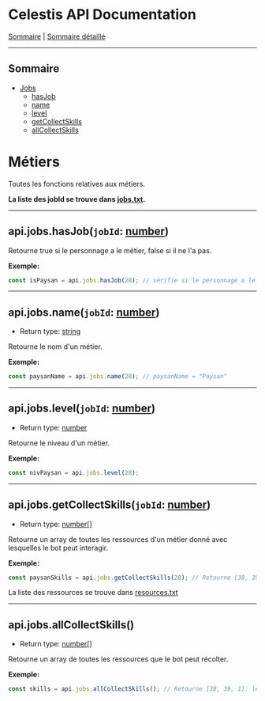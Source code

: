 # Celestis API Documentation

[Sommaire](README.md) | [Sommaire détaillé](singlepage.md)

---

## Sommaire

- [Jobs](#jobs)
  - [hasJob](#metier-has-job)
  - [name](#metier-name)
  - [level](#metier-level)
  - [getCollectSkills](#metier-get-collection-skills)
  - [allCollectSkills](#jobsallcollectskills)

# Métiers

Toutes les fonctions relatives aux métiers.

**La liste des jobId se trouve dans [jobs.txt](https://suniron.github.io/docs.celestis/ids/jobs.txt).**

---

<h2 id="metier-has-job">
  api.jobs.hasJob(<code>jobId</code>: <a href="https://developer.mozilla.org/fr-Fr/docs/Web/JavaScript/Data_structures#Number_type">number</a>)
</h2>

Retourne true si le personnage a le métier, false si il ne l'a pas.

**Exemple:**

```js
const isPaysan = api.jobs.hasJob(28); // vérifie si le personnage a le métier paysan.
```

---

<h2 id="metier-name">
  api.jobs.name(<code>jobId</code>: <a href="https://developer.mozilla.org/fr-Fr/docs/Web/JavaScript/Data_structures#Number_type">number</a>)
</h2>

- Return type: <a href="https://developer.mozilla.org/fr-Fr/docs/Web/JavaScript/Data_structures#String_type">string</a>

Retourne le nom d'un métier.

**Exemple:**

```js
const paysanName = api.jobs.name(28); // paysanName = "Paysan"
```

---

<h2 id="metier-level">
  api.jobs.level(<code>jobId</code>: <a href="https://developer.mozilla.org/fr-Fr/docs/Web/JavaScript/Data_structures#Number_type">number</a>)
</h2>

- Return type: <a href="https://developer.mozilla.org/fr-Fr/docs/Web/JavaScript/Data_structures#Number_type">number</a>

Retourne le niveau d'un métier.

**Exemple:**

```js
const nivPaysan = api.jobs.level(28);
```

---

<h2 id="metier-get-collection-skills">
  api.jobs.getCollectSkills(<code>jobId</code>: <a href="https://developer.mozilla.org/fr-Fr/docs/Web/JavaScript/Data_structures#Number_type">number</a>)
</h2>

- Return type: <a href="https://developer.mozilla.org/fr-Fr/docs/Web/JavaScript/Reference/Global_Objects/Array">number[]</a>

Retourne un array de toutes les ressources d'un métier donné avec lesquelles le bot peut interagir.

**Exemple:**

```js
const paysanSkills = api.jobs.getCollectSkills(28); // Retourne [38, 39]: le bot peut faucher le Blé et le Houblon.
```

La liste des ressources se trouve dans [resources.txt](https://suniron.github.io/docs.celestis/ids/resources.txt)

---

## api.jobs.allCollectSkills()

- Return type: <a href="https://developer.mozilla.org/fr-Fr/docs/Web/JavaScript/Reference/Global_Objects/Array">number[]</a>

Retourne un array de toutes les ressources que le bot peut récolter.

**Exemple:**

```js
const skills = api.jobs.allCollectSkills(); // Retourne [38, 39, 1]: le bot peut faucher le Blé et le Houblon et couper du Frene.
```
